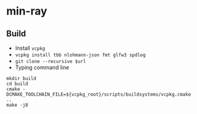 # min-ray
## Build
- Install `vcpkg`
- `vcpkg install tbb nlohmann-json fmt glfw3 spdlog`
- `git clone --recursive $url`
- Typing command line
```shell script
mkdir build
cd build
cmake -DCMAKE_TOOLCHAIN_FILE=${vcpkg_root}/scripts/buildsystems/vcpkg.cmake ..
make -j8
```